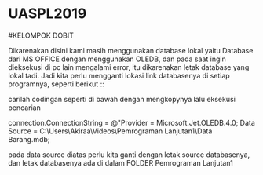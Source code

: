 # UASPL2019
#KELOMPOK DOBIT

Dikarenakan disini kami masih menggunakan database lokal yaitu Database dari MS OFFICE dengan menggunakan OLEDB, dan pada saat ingin dieksekusi di pc lain mengalami error, itu dikarenakan letak database yang lokal tadi. Jadi kita perlu mengganti lokasi link databasenya di setiap programnya, seperti berikut ::

carilah codingan seperti di bawah dengan mengkopynya lalu eksekusi pencarian

connection.ConnectionString = @"Provider = Microsoft.Jet.OLEDB.4.0; Data Source = C:\Users\Akiraa\Videos\Pemrograman Lanjutan1\Data Barang.mdb;

pada data source diatas perlu kita ganti dengan letak source databasenya, dan letak databasenya ada di dalam FOLDER Pemrograman Lanjutan1
